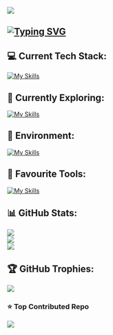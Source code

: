 [![](https://visitcount.itsvg.in/api?id=Vesta-exe&icon=5&color=9)](https://visitcount.itsvg.in)

## [![Typing SVG](https://readme-typing-svg.demolab.com?font=Fira+Code&weight=800&pause=1000&color=008080&random=false&width=435&lines=Hi+I'm+Vesta-exe)](https://git.io/typing-svg)

## 💻 Current Tech Stack:
[![My Skills](https://skillicons.dev/icons?i=html,css,js,ts,react,nextjs,bun,tailwind,postgres,sqlite,git,sentry,vercel)](https://skillicons.dev)

## 👀 Currently Exploring:
[![My Skills](https://skillicons.dev/icons?i=astro,elysia,go,htmx,threejs)](https://skillicons.dev)

## 🚀 Environment:
[![My Skills](https://skillicons.dev/icons?i=apple,mint,vscode)](https://skillicons.dev)

## 🔨 Favourite Tools:
[![My Skills](https://skillicons.dev/icons?i=notion,obsidian,github,figma)](https://skillicons.dev)

## 📊 GitHub Stats:
![](https://github-readme-stats.vercel.app/api?username=Vesta-exe&theme=tokyonight&show_icons=true&hide_border=true&include_all_commits=true&count_private=true)<br/>
![](https://github-readme-streak-stats.herokuapp.com/?user=Vesta-exe&theme=tokyonight&hide_border=true)<br/>
![](https://github-readme-stats.vercel.app/api/top-langs/?username=Vesta-exe&theme=tokyonight&hide_border=true&include_all_commits=true&count_private=true&layout=compact)

## 🏆 GitHub Trophies:
![](https://github-profile-trophy.vercel.app/?username=Vesta-exe&theme=tokyonight&no-frame=true&no-bg=true&margin-w=4)

### ⭐ Top Contributed Repo
![](https://github-contributor-stats.vercel.app/api?username=Vesta-exe&limit=5&theme=tokyonight&combine_all_yearly_contributions=true)
